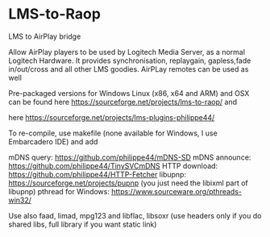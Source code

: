 # LMS-to-Raop
LMS to AirPlay bridge

Allow AirPlay players to be used by Logitech Media Server, as a normal Logitech 
Hardware. It provides synchronisation, replaygain, gapless,fade in/out/cross and 
all other LMS goodies. AirPLay remotes can be used as well

Pre-packaged versions for Windows Linux (x86, x64 and ARM) and OSX can be found 
here https://sourceforge.net/projects/lms-to-raop/ and 

here https://sourceforge.net/projects/lms-plugins-philippe44/

To re-compile, use makefile (none available for Windows, I use Embarcadero IDE) and add

mDNS query: https://github.com/philippe44/mDNS-SD
mDNS announce: https://github.com/philippe44/TinySVCmDNS
HTTP download: https://github.com/philippe44/HTTP-Fetcher
libupnp: https://sourceforge.net/projects/pupnp (you just need the libixml part of libupnp)
pthread for Windows: https://www.sourceware.org/pthreads-win32/
 
Use also faad, limad, mpg123 and libflac, libsoxr (use headers only if you do shared libs, 
full library if you want static link)

